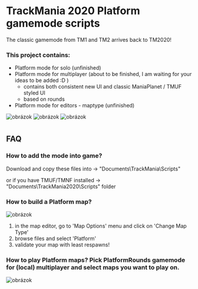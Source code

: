 # TrackMania 2020 Platform gamemode scripts

The classic gamemode from TM1 and TM2 arrives back to TM2020!

### This project contains:
- Platform mode for solo (unfinished)
- Platform mode for multiplayer (about to be finished, I am waiting for your ideas to be added :D )
   - contains both consistent new UI and classic ManiaPlanet / TMUF styled UI
   - based on rounds
- Platform mode for editors - maptype (unfinished)

![obrázok](https://user-images.githubusercontent.com/74670743/199116502-93515c9d-297c-4632-bd8d-05a0c9e2dd49.png)
![obrázok](https://user-images.githubusercontent.com/74670743/199111136-7669bbd8-b213-4303-8888-10e410c02139.png)
![obrázok](https://user-images.githubusercontent.com/74670743/199110596-9a60f582-aefe-46b1-9ac7-c6147d3139c1.png)
#
## FAQ
### How to add the mode into game?

Download and copy these files into -> "Documents\TrackMania\Scripts" 

or if you have TMUF/TMNF installed -> "Documents\TrackMania2020\Scripts" folder

### How to build a Platform map? ###
![obrázok](https://user-images.githubusercontent.com/74670743/199119244-c1def064-98de-413b-9a0e-d08d0d36281f.png)
1. in the map editor, go to 'Map Options' menu and click on 'Change Map Type'
2. browse files and select 'Platform'
3. validate your map with least respawns!


### How to play Platform maps? Pick PlatformRounds gamemode for (local) multiplayer and select maps you want to play on.
![obrázok](https://user-images.githubusercontent.com/74670743/199120124-dcb807d7-d4a7-4ecc-8266-ff25640f784c.png)

